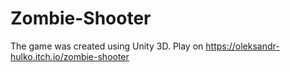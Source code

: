 # Zombie-Shooter
The game was created using Unity 3D. Play on https://oleksandr-hulko.itch.io/zombie-shooter
